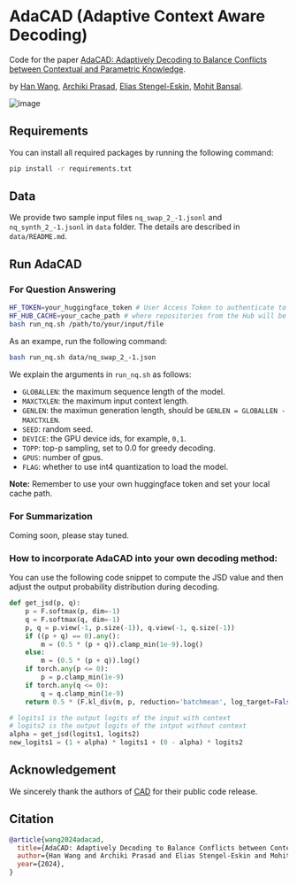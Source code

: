 # AdaCAD (Adaptive Context Aware Decoding)
Code for the paper [AdaCAD: Adaptively Decoding to Balance Conflicts between Contextual and Parametric Knowledge]().

by [Han Wang](https://hannight.github.io/), [Archiki Prasad](https://archiki.github.io/), [Elias Stengel-Eskin](https://esteng.github.io/), [Mohit Bansal](https://www.cs.unc.edu/~mbansal/).

![image](https://github.com/user-attachments/assets/0df89574-1dd7-40f7-8187-7652e0ea05ed)

## Requirements
You can install all required packages by running the following command:
```bash
pip install -r requirements.txt
```

## Data
We provide two sample input files `nq_swap_2_-1.jsonl` and `nq_synth_2_-1.jsonl` in `data` folder. The details are described in `data/README.md`.

## Run AdaCAD
### For Question Answering
```bash
HF_TOKEN=your_huggingface_token # User Access Token to authenticate to the Hub.
HF_HUB_CACHE=your_cache_path # where repositories from the Hub will be cached locally (models, datasets and spaces).
bash run_nq.sh /path/to/your/input/file
```
As an exampe, run the following command:
```bash
bash run_nq.sh data/nq_swap_2_-1.json
```
We explain the arguments in `run_nq.sh` as follows:
- `GLOBALLEN`: the maximum sequence length of the model.
- `MAXCTXLEN`: the maximum input context length.
- `GENLEN`: the maximun generation length, should be `GENLEN = GLOBALLEN - MAXCTXLEN`.
- `SEED`: random seed.
- `DEVICE`: the GPU device ids, for example, `0,1`.
- `TOPP`: top-p sampling, set to 0.0 for greedy decoding.
- `GPUS`: number of gpus.
- `FLAG`: whether to use int4 quantization to load the model.

**Note:** Remember to use your own huggingface token and set your local cache path.

### For Summarization
Coming soon, please stay tuned.

### How to incorporate AdaCAD into your own decoding method:
You can use the following code snippet to compute the JSD value and then adjust the output probability distribution during decoding. 
```python
def get_jsd(p, q):
    p = F.softmax(p, dim=-1)
    q = F.softmax(q, dim=-1)
    p, q = p.view(-1, p.size(-1)), q.view(-1, q.size(-1))
    if ((p + q) == 0).any():
        m = (0.5 * (p + q)).clamp_min(1e-9).log()
    else:
        m = (0.5 * (p + q)).log()
    if torch.any(p <= 0):
        p = p.clamp_min(1e-9)
    if torch.any(q <= 0):
        q = q.clamp_min(1e-9)
    return 0.5 * (F.kl_div(m, p, reduction='batchmean', log_target=False) + F.kl_div(m, q, reduction='batchmean', log_target=False))

# logits1 is the output logits of the input with context
# logits2 is the output logits of the intput without context
alpha = get_jsd(logits1, logits2)
new_logits1 = (1 + alpha) * logits1 + (0 - alpha) * logits2
```

## Acknowledgement
We sincerely thank the authors of [CAD](https://github.com/xhan77/context-aware-decoding/tree/main) for their public code release.

## Citation
```bibtex
@article{wang2024adacad,
  title={AdaCAD: Adaptively Decoding to Balance Conflicts between Contextual and Parametric Knowledge},
  author={Han Wang and Archiki Prasad and Elias Stengel-Eskin and Mohit Bansal},
  year={2024},
}
```